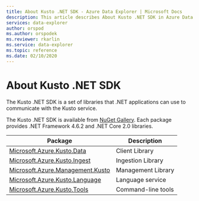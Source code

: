 ```yaml
---
title: About Kusto .NET SDK - Azure Data Explorer | Microsoft Docs
description: This article describes About Kusto .NET SDK in Azure Data Explorer.
services: data-explorer
author: orspod
ms.author: orspodek
ms.reviewer: rkarlin
ms.service: data-explorer
ms.topic: reference
ms.date: 02/10/2020
---
```

# About Kusto .NET SDK

The Kusto .NET SDK is a set of libraries that .NET
applications can use to communicate with the Kusto service.

The Kusto .NET SDK is available from [NuGet Gallery](https://www.nuget.org/).
Each package provides .NET Framework 4.6.2 and .NET Core 2.0 libraries.

|Package                                                                                             |Description        |
|----------------------------------------------------------------------------------------------------|-------------------|
|[Microsoft.Azure.Kusto.Data](https://www.nuget.org/packages/Microsoft.Azure.Kusto.Data/)            |Client Library     |
|[Microsoft.Azure.Kusto.Ingest](https://www.nuget.org/packages/Microsoft.Azure.Kusto.Ingest/)        |Ingestion Library  |
|[Microsoft.Azure.Management.Kusto](https://www.nuget.org/packages/Microsoft.Azure.Management.Kusto/)|Management Library |
|[Microsoft.Azure.Kusto.Language](https://www.nuget.org/packages/Microsoft.Azure.Kusto.Language/)    |Language service   |
|[Microsoft.Azure.Kusto.Tools](https://www.nuget.org/packages/Microsoft.Azure.Kusto.Tools/)          |Command-line tools |

